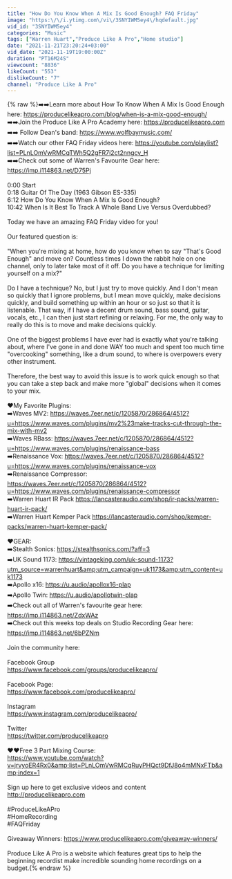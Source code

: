 ```yaml
---
title: "How Do You Know When A Mix Is Good Enough? FAQ Friday"
image: "https:\/\/i.ytimg.com\/vi\/3SNYIWM5ey4\/hqdefault.jpg"
vid_id: "3SNYIWM5ey4"
categories: "Music"
tags: ["Warren Huart","Produce Like A Pro","Home studio"]
date: "2021-11-21T23:20:24+03:00"
vid_date: "2021-11-19T19:00:00Z"
duration: "PT16M24S"
viewcount: "8836"
likeCount: "553"
dislikeCount: "7"
channel: "Produce Like A Pro"
---
```

{% raw %}➡️➡️Learn more about How To Know When A Mix Is Good Enough here: <a rel="nofollow" target="blank" href="https://producelikeapro.com/blog/when-is-a-mix-good-enough/">https://producelikeapro.com/blog/when-is-a-mix-good-enough/</a><br />➡️➡️Join the Produce Like A Pro Academy here: <a rel="nofollow" target="blank" href="https://producelikeapro.com">https://producelikeapro.com</a><br />➡️➡️ Follow Dean's band: <a rel="nofollow" target="blank" href="https://www.wolfbaymusic.com/">https://www.wolfbaymusic.com/</a><br />➡️➡️Watch our other FAQ Friday videos here: <a rel="nofollow" target="blank" href="https://youtube.com/playlist?list=PLnLOmVwRMCqTWh5Q2gFR7i2ct2nngcv_H">https://youtube.com/playlist?list=PLnLOmVwRMCqTWh5Q2gFR7i2ct2nngcv_H</a><br />➡️➡️Check out some of Warren's Favourite Gear here: <a rel="nofollow" target="blank" href="https://imp.i114863.net/D75Pj">https://imp.i114863.net/D75Pj</a><br /><br />0:00 Start<br />0:18 Guitar Of The Day (1963 Gibson ES-335)<br />6:12 How Do You Know When A Mix Is Good Enough?<br />10:42 When Is It Best To Track A Whole Band Live Versus Overdubbed?<br /><br />Today we have an amazing FAQ Friday video for you!<br /><br />Our featured question is:<br /><br />&quot;When you're mixing at home, how do you know when to say &quot;That's Good Enough&quot; and move on? Countless times I down the rabbit hole on one channel, only to later take most of it off. Do you have a technique for limiting yourself on a mix?&quot;<br /><br />Do I have a technique? No, but I just try to move quickly. And I don't mean so quickly that I ignore problems, but I mean move quickly, make decisions quickly, and build something up within an hour or so just so that it is listenable. That way, if I have a decent drum sound, bass sound, guitar, vocals, etc., I can then just start refining or relaxing. For me, the only way to really do this is to move and make decisions quickly.<br /><br />One of the biggest problems I have ever had is exactly what you're talking about, where I've gone in and done WAY too much and spent too much time &quot;overcooking&quot; something, like a drum sound, to where is overpowers every other instrument. <br /><br />Therefore, the best way to avoid this issue is to work quick enough so that you can take a step back and make more &quot;global&quot; decisions when it comes to your mix.<br /><br />❤️My Favorite Plugins:<br />➡️Waves MV2: <a rel="nofollow" target="blank" href="https://waves.7eer.net/c/1205870/286864/4512?u=https://www.waves.com/plugins/mv2%23make-tracks-cut-through-the-mix-with-mv2">https://waves.7eer.net/c/1205870/286864/4512?u=https://www.waves.com/plugins/mv2%23make-tracks-cut-through-the-mix-with-mv2</a><br />➡️Waves RBass: <a rel="nofollow" target="blank" href="https://waves.7eer.net/c/1205870/286864/4512?u=https://www.waves.com/plugins/renaissance-bass">https://waves.7eer.net/c/1205870/286864/4512?u=https://www.waves.com/plugins/renaissance-bass</a><br />➡️Renaissance Vox: <a rel="nofollow" target="blank" href="https://waves.7eer.net/c/1205870/286864/4512?u=https://www.waves.com/plugins/renaissance-vox">https://waves.7eer.net/c/1205870/286864/4512?u=https://www.waves.com/plugins/renaissance-vox</a><br />➡️Renaissance Compressor: <a rel="nofollow" target="blank" href="https://waves.7eer.net/c/1205870/286864/4512?u=https://www.waves.com/plugins/renaissance-compressor">https://waves.7eer.net/c/1205870/286864/4512?u=https://www.waves.com/plugins/renaissance-compressor</a><br />➡️Warren Huart IR Pack <a rel="nofollow" target="blank" href="https://lancasteraudio.com/shop/ir-packs/warren-huart-ir-pack/">https://lancasteraudio.com/shop/ir-packs/warren-huart-ir-pack/</a><br />➡️Warren Huart Kemper Pack <a rel="nofollow" target="blank" href="https://lancasteraudio.com/shop/kemper-packs/warren-huart-kemper-pack/">https://lancasteraudio.com/shop/kemper-packs/warren-huart-kemper-pack/</a><br /><br />❤️GEAR:<br />➡️Stealth Sonics: <a rel="nofollow" target="blank" href="https://stealthsonics.com/?aff=3">https://stealthsonics.com/?aff=3</a><br />➡️UK Sound 1173: <a rel="nofollow" target="blank" href="https://vintageking.com/uk-sound-1173?utm_source=warrenhuart&amp;utm_campaign=uk1173&amp;utm_content=uk1173">https://vintageking.com/uk-sound-1173?utm_source=warrenhuart&amp;utm_campaign=uk1173&amp;utm_content=uk1173</a><br />➡️Apollo x16: <a rel="nofollow" target="blank" href="https://u.audio/apollox16-plap">https://u.audio/apollox16-plap</a><br />➡️Apollo Twin: <a rel="nofollow" target="blank" href="https://u.audio/apollotwin-plap">https://u.audio/apollotwin-plap</a><br />➡️Check out all of Warren's favourite gear here: <a rel="nofollow" target="blank" href="https://imp.i114863.net/ZdxWAz">https://imp.i114863.net/ZdxWAz</a><br />➡️Check out this weeks top deals on Studio Recording Gear here: <a rel="nofollow" target="blank" href="https://imp.i114863.net/6bPZNm">https://imp.i114863.net/6bPZNm</a><br /><br />Join the community here: <br /><br />Facebook Group<br /><a rel="nofollow" target="blank" href="https://www.facebook.com/groups/producelikeapro/">https://www.facebook.com/groups/producelikeapro/</a><br /><br />Facebook Page:<br /><a rel="nofollow" target="blank" href="https://www.facebook.com/producelikeapro/">https://www.facebook.com/producelikeapro/</a><br /><br />Instagram<br /><a rel="nofollow" target="blank" href="https://www.instagram.com/producelikeapro/">https://www.instagram.com/producelikeapro/</a><br /><br />Twitter<br /><a rel="nofollow" target="blank" href="https://twitter.com/producelikeapro">https://twitter.com/producelikeapro</a><br /><br />❤️❤️Free 3 Part Mixing Course: <br /><a rel="nofollow" target="blank" href="https://www.youtube.com/watch?v=jrvyoER4Rx0&amp;list=PLnLOmVwRMCqRuyPHQct9DfJ8o4mMNxFTb&amp;index=1">https://www.youtube.com/watch?v=jrvyoER4Rx0&amp;list=PLnLOmVwRMCqRuyPHQct9DfJ8o4mMNxFTb&amp;index=1</a><br /><br />Sign up here to get exclusive videos and content <a rel="nofollow" target="blank" href="http://producelikeapro.com">http://producelikeapro.com</a><br /><br />#ProduceLikeAPro<br />#HomeRecording<br />#FAQFriday<br /><br />Giveaway Winners: <a rel="nofollow" target="blank" href="https://www.producelikeapro.com/giveaway-winners/">https://www.producelikeapro.com/giveaway-winners/</a><br /><br />Produce Like A Pro is a website which features great tips to help the beginning recordist make incredible sounding home recordings on a budget.{% endraw %}
